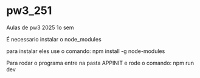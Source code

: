 # pw3_251
Aulas de pw3  2025 1o sem

É necessario instalar o node_modules

para instalar eles use o comando:  npm install -g node-modules

Para rodar o programa entre na pasta APPINIT e rode o comando: npm run dev
